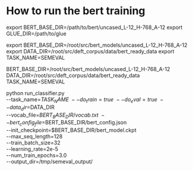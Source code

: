 # How to run the bert training

export BERT_BASE_DIR=/path/to/bert/uncased_L-12_H-768_A-12
export GLUE_DIR=/path/to/glue

export BERT_BASE_DIR=/root/src/bert_models/uncased_L-12_H-768_A-12
export DATA_DIR=/root/src/deft_corpus/data/bert_ready_data
export TASK_NAME=SEMEVAL


BERT_BASE_DIR=/root/src/bert_models/uncased_L-12_H-768_A-12
DATA_DIR=/root/src/deft_corpus/data/bert_ready_data
TASK_NAME=SEMEVAL



python run_classifier.py \
  --task_name=$TASK_NAME \
  --do_train=true \
  --do_eval=true \
  --data_dir=$DATA_DIR \
  --vocab_file=$BERT_BASE_DIR/vocab.txt \
  --bert_config_file=$BERT_BASE_DIR/bert_config.json \
  --init_checkpoint=$BERT_BASE_DIR/bert_model.ckpt \
  --max_seq_length=128 \
  --train_batch_size=32 \
  --learning_rate=2e-5 \
  --num_train_epochs=3.0 \
  --output_dir=/tmp/semeval_output/